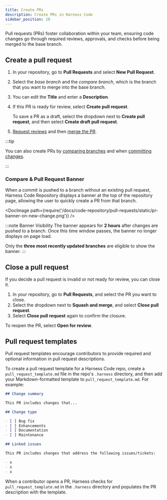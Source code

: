```yaml
---
title: Create PRs
description: Create PRs in Harness Code
sidebar_position: 10
---
```


Pull requests (PRs) foster collaboration within your team, ensuring code changes go through required reviews, approvals, and checks before being merged to the base branch.

## Create a pull request

1. In your repository, go to **Pull Requests** and select **New Pull Request**.
2. Select the *base branch* and the *compare branch*, which is the branch that you want to merge into the base branch.
3. You can edit the **Title** and enter a **Description**.
4. If this PR is ready for review, select **Create pull request**.

   To save a PR as a draft, select the dropdown next to **Create pull request**, and then select **Create draft pull request**.

5. [Request reviews](./review-pr.md) and then [merge the PR](./merge-pr.md).

:::tip

You can also create PRs by [comparing branches](../work-in-repos/branch.md#compare-branches-create-a-pr) and when [committing changes](../work-in-repos/commit.md#create-a-commit).

:::

### Compare & Pull Request Banner

When a commit is pushed to a branch without an existing pull request, Harness Code Repository displays a banner at the top of the repository page, allowing the user to quickly create a PR from that branch.

<DocImage path={require('/docs/code-repository/pull-requests/static/pr-banner-on-new-change.png')} />

:::note Banner Visibility
The banner appears for **2 hours** after changes are pushed to a branch. Once this time window passes, the banner no longer displays on page load.

Only the **three most recently updated branches** are eligible to show the banner.
:::

## Close a pull request

If you decide a pull request is invalid or not ready for review, you can close it.

1. In your repository, go to **Pull Requests**, and select the PR you want to close.
2. Select the dropdown next to **Squash and merge**, and select **Close pull request**.
3. Select **Close pull request** again to confirm the closure.

To reopen the PR, select **Open for review**.

## Pull request templates

Pull request templates encourage contributors to provide required and optional information in pull request descriptions.

To create a pull request template for a Harness Code repo, create a `pull_request_template.md` file in the repo's `.harness` directory, and then add your Markdown-formatted template to `pull_request_template.md`. For example:

```md
## Change summary

This PR includes changes that...

## Change type

- [ ] Bug fix
- [ ] Enhancements
- [ ] Documentation
- [ ] Maintenance

## Linked issues

This PR includes changes that address the following issues/tickets:

- x
- x
- x

```

When a contributor opens a PR, Harness checks for `pull_request_template.md` in the `.harness` directory and populates the PR description with the template.
